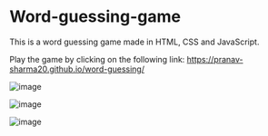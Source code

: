 # Word-guessing-game

This is a word guessing game made in HTML, CSS and JavaScript.

Play the game by clicking on the following link: https://pranav-sharma20.github.io/word-guessing/

![image](https://user-images.githubusercontent.com/88921191/202923011-2db82724-1d1b-4f0e-9494-91747cd1291c.png)

![image](https://user-images.githubusercontent.com/88921191/202923042-0e163501-f342-4d70-b3b5-efa6661dcfa5.png)

![image](https://user-images.githubusercontent.com/88921191/202923075-ca0998e6-fbdb-42a2-8ca3-b145a3c47856.png)
